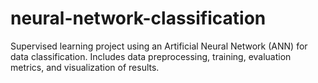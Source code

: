 # neural-network-classification
Supervised learning project using an Artificial Neural Network (ANN) for data classification. Includes data preprocessing, training, evaluation metrics, and visualization of results.
